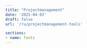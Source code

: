 ```yaml
---
title: "Projectmanagement"
date: '2025-04-03'
draft: false
url: '/ru/projectmanagement-tools'

sections:
- name: fonts
---
```


